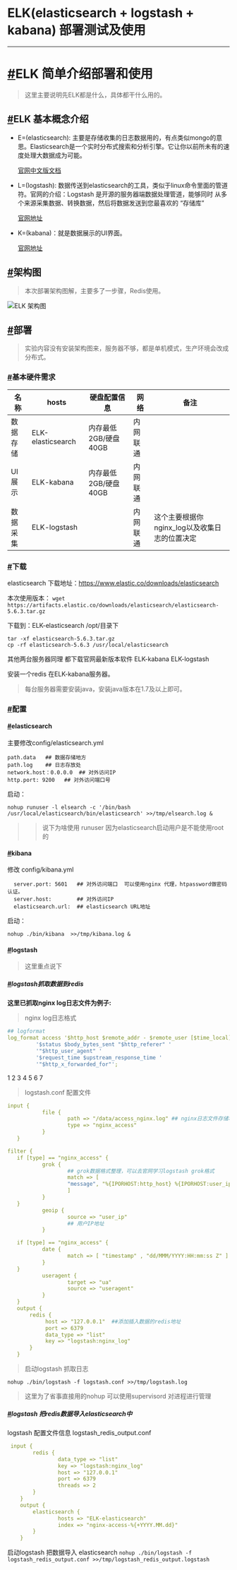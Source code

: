 # ELK(elasticsearch + logstash + kabana) 部署测试及使用

------



# [#](http://www.liuwq.com/views/日志中心/ELK_部署测试.html#elk-简单介绍部署和使用)ELK 简单介绍部署和使用

> 这里主要说明先ELK都是什么，具体都干什么用的。

## [#](http://www.liuwq.com/views/日志中心/ELK_部署测试.html#elk-基本概念介绍)ELK 基本概念介绍

- E=(elasticsearch): 主要是存储收集的日志数据用的，有点类似mongo的意思。Elasticsearch是一个实时分布式搜索和分析引擎。它让你以前所未有的速度处理大数据成为可能。

    [官网中文版文档](https://www.elastic.co/guide/cn/elasticsearch/guide/cn/index.html)

- L=(logstash): 数据传送到elasticsearch的工具，类似于linux命令里面的管道符。官网的介绍：Logstash 是开源的服务器端数据处理管道，能够同时 从多个来源采集数据、转换数据，然后将数据发送到您最喜欢的 “存储库”

    [官网地址](https://www.elastic.co/cn/products/logstash)

- K=(kabana)：就是数据展示的UI界面。

    [官网地址](https://www.elastic.co/cn/products/kibana)

## [#](http://www.liuwq.com/views/日志中心/ELK_部署测试.html#架构图)架构图

> 本次部署架构图解，主要多了一步骤，Redis使用。

![ ELK 架构图](http://img.sharkyun.com/ELK.png)

## [#](http://www.liuwq.com/views/日志中心/ELK_部署测试.html#部署)部署

> 实验内容没有安装架构图来，服务器不够，都是单机模式，生产环境会改成分布式。

### [#](http://www.liuwq.com/views/日志中心/ELK_部署测试.html#基本硬件需求)基本硬件需求

| 名称     | hosts             | 硬盘配置信息         | 网络     | 备注                                          |
| -------- | ----------------- | -------------------- | -------- | --------------------------------------------- |
| 数据存储 | ELK-elasticsearch | 内存最低2GB/硬盘40GB | 内网联通 |                                               |
| UI展示   | ELK-kabana        | 内存最低2GB/硬盘40GB | 内网联通 |                                               |
| 数据采集 | ELK-logstash      |                      | 内网联通 | 这个主要根据你nginx_log以及收集日志的位置决定 |

### [#](http://www.liuwq.com/views/日志中心/ELK_部署测试.html#下载)下载

elasticsearch 下载地址：https://www.elastic.co/downloads/elasticsearch

本次使用版本： `wget https://artifacts.elastic.co/downloads/elasticsearch/elasticsearch-5.6.3.tar.gz`

下载到：ELK-elasticsearch /opt/目录下

```
tar -xf elasticsearch-5.6.3.tar.gz
cp -rf elasticsearch-5.6.3 /usr/local/elasticsearch
```

其他两台服务器同理 都下载官网最新版本软件 ELK-kabana ELK-logstash

安装一个redis 在ELK-kabana服务器。

> 每台服务器需要安装java，安装java版本在1.7及以上即可。

### [#](http://www.liuwq.com/views/日志中心/ELK_部署测试.html#配置)配置

#### [#](http://www.liuwq.com/views/日志中心/ELK_部署测试.html#elasticsearch)elasticsearch

主要修改config/elasticsearch.yml

```
path.data   ## 数据存储地方  
path.log    ## 日志存放处
network.host：0.0.0.0  ## 对外访问IP  
http.port: 9200   ## 对外访问端口号
```

启动：

```
nohup runuser -l elsearch -c '/bin/bash /usr/local/elasticsearch/bin/elasticsearch' >>/tmp/elsearch.log &
```

> > 说下为啥使用 runuser 因为elasticsearch启动用户是不能使用root的

#### [#](http://www.liuwq.com/views/日志中心/ELK_部署测试.html#kibana)kibana

修改 config/kibana.yml

```
  server.port: 5601   ## 对外访问端口  可以使用nginx 代理，htpassword做密码认证。
  server.host:        ## 对外访问IP
  elasticsearch.url:  ## elasticsearch URL地址  
```

启动：

```
nohup ./bin/kibana  >>/tmp/kibana.log &
```

#### [#](http://www.liuwq.com/views/日志中心/ELK_部署测试.html#logstash)logstash

> 这里重点说下

##### [#](http://www.liuwq.com/views/日志中心/ELK_部署测试.html#logstash抓取数据到redis)logstash抓取数据到redis

**这里已抓取nginx log日志文件为例子:**

> nginx log日志格式

```yml
## logformat
log_format access '$http_host $remote_addr - $remote_user [$time_local] "$request" '
         '$status $body_bytes_sent "$http_referer" '
         '"$http_user_agent" '
         '$request_time $upstream_response_time '
         '"$http_x_forwarded_for"';
```

1
2
3
4
5
6
7

> logstash.conf 配置文件

```yml
input {
           file {
                   path => "/data/access_nginx.log" ## nginx日志文件存储地址
                   type => "nginx_access"
           }
   }

filter {
   if [type] == "nginx_access" {
           grok {
                   ## grok数据格式整理，可以去官网学习logstash grok格式
                   match => [
                   "message", "%{IPORHOST:http_host} %{IPORHOST:user_ip} - - \[%{HTTPDATE:timestamp}\] \"(?:%{WORD:verb} %{NOTSPACE:request}(?: HTTP/%{NUMBER:httpversion:float})?|%{DATA:rawrequest})\" %{NUMBER:response:int} (?:%{NUMBER:bytes:int}|-) %{QS:referrer} %{QS:useragent} (?:%{NUMBER:request_time:float}|-) (?:%{NUMBER:upstream_time:float}|-)"
                   ]
           }
   }
           geoip {
                   source => "user_ip"
                   ## 用户IP地址
           }

   if [type] == "nginx_access" {
           date {
                   match => [ "timestamp" , "dd/MMM/YYYY:HH:mm:ss Z" ]
           }
   }
           useragent {
                   target => "ua"
                   source => "useragent"
           }
   }
   output {
       redis {
            host => "127.0.0.1"  ##添加插入数据的redis地址
            port => 6379
            data_type => "list"
            key => "logstash:nginx_log"
       }
   }
```

> 启动logstash 抓取日志

```
nohup ./bin/logstash -f logstash.conf >>/tmp/logstash.log
```

> 这里为了省事直接用的nohup 可以使用supervisord 对进程进行管理

##### [#](http://www.liuwq.com/views/日志中心/ELK_部署测试.html#logstash-把redis数据导入elasticsearch中)logstash 把redis数据导入elasticsearch中

logstash 配置文件信息 logstash_redis_output.conf

```yml
 input {
        redis {
                data_type => "list"
                key => "logstash:nginx_log"
                host => "127.0.0.1"
                port => 6379
                threads => 2
        }
    }
    output {
        elasticsearch {
                hosts => "ELK-elasticsearch"
                index => "nginx-access-%{+YYYY.MM.dd}"
        }
    }
```

启动logstash 把数据导入 elasticsearch `nohup ./bin/logstash -f logstash_redis_output.conf >>/tmp/logstash_redis_output.logstash`